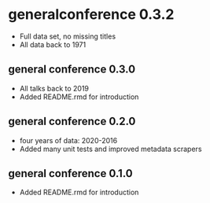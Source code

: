 # generalconference 0.3.2

* Full data set, no missing titles
* All data back to 1971

## general conference 0.3.0

* All talks back to 2019
* Added README.rmd for introduction

## general conference 0.2.0

* four years of data: 2020-2016
* Added many unit tests and improved metadata scrapers

## general conference 0.1.0

* Added README.rmd for introduction
